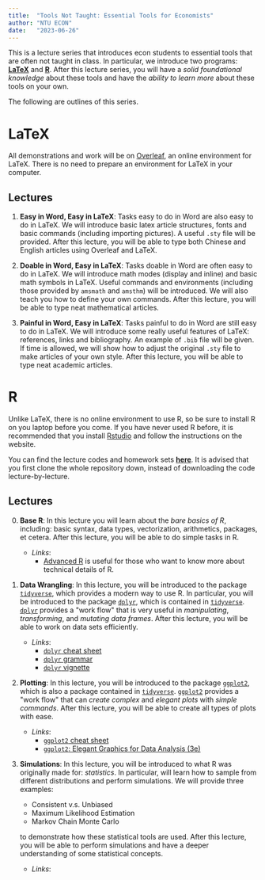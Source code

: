 ```yaml
---
title:  "Tools Not Taught: Essential Tools for Economists"
author: "NTU ECON"
date:   "2023-06-26"
---
```


This is a lecture series that introduces econ students to essential tools that are often not taught in class.
In particular, we introduce two programs: [**LaTeX**](#latex) and [**R**](#r).
After this lecture series,
you will have a *solid foundational knowledge* about these tools
and have the *ability to learn more* about these tools on your own.

The following are outlines of this series.

# LaTeX

All demonstrations and work will be on [Overleaf](https://www.overleaf.com), 
an online environment for LaTeX.
There is no need to prepare an environment for LaTeX in your computer.

## Lectures

1.  **Easy in Word, Easy in LaTeX**:
   Tasks easy to do in Word are also easy to do in LaTeX.
   We will introduce basic latex article structures, 
   fonts and basic commands (including importing pictures).
   A useful `.sty` file will be provided. 
   After this lecture, you will be able to type both
   Chinese and English articles using Overleaf and LaTeX.

2. **Doable in Word, Easy in LaTeX**:
   Tasks doable in Word are often easy to do in LaTeX.
   We will introduce math modes (display and inline) and basic 
   math symbols in LaTeX. 
   Useful commands and environments (including those provided by `amsmath` and `amsthm`) will be introduced. 
   We will also teach you how to define your own commands.
   After this lecture, you will be able to type neat mathematical 
   articles.

3. **Painful in Word, Easy in LaTeX**:
   Tasks painful to do in Word are still easy to do in LaTeX.
   We will introduce some really useful features of LaTeX:
   references, links and bibliography. An example of `.bib` file 
   will be given. 
   If time is allowed, we will show how to 
   adjust the original `.sty` file to make articles of your own style.
   After this lecture, you will be able to type neat academic
   articles.

# R

Unlike LaTeX, there is no online environment to use R,
so be sure to install R on you laptop before you come.
If you have never used R before,
it is recommended that you install [Rstudio](https://posit.co/download/rstudio-desktop/) and follow the instructions on the website.

You can find the lecture codes and homework sets [**here**](https://github.com/tools-not-taught/intro-to-R).
It is advised that you first clone the whole repository down,
instead of downloading the code lecture-by-lecture.

## Lectures

0. **Base R**:
   In this lecture you will learn about the *bare basics of R*,
   including: 
   basic syntax,
   data types,
   vectorization,
   arithmetics,
   packages,
   et cetera. After this lecture, you will be able to do simple tasks in R.

   - *Links*:
        - [Advanced R](https://adv-r.hadley.nz/) is useful for those who want to know more about technical details of R. 

1. **Data Wrangling**:
   In this lecture, you will be introduced to the package [`tidyverse`](https://www.tidyverse.org/packages/),
   which provides a modern way to use R.
   In particular, you will be introduced to the package [`dplyr`](https://dplyr.tidyverse.org/),
   which is contained in [`tidyverse`](https://www.tidyverse.org/packages/).
   [`dplyr`](https://dplyr.tidyverse.org/) provides a "work flow" that is very useful in
   *manipulating*, *transforming*, and *mutating* *data frames*.
   After this lecture, you will be able to work on data sets efficiently.

   - *Links*:
        - [`dplyr` cheat sheet](https://posit.co/wp-content/uploads/2022/10/data-transformation-1.pdf)
        - [`dplyr` grammar](https://dplyr.tidyverse.org/)
        - [`dplyr` vignette](https://dplyr.tidyverse.org/articles/dplyr.html)
           
2. **Plotting**:
   In this lecture, you will be introduced to the package [`ggplot2`](https://ggplot2.tidyverse.org/),
   which is also a package contained in [`tidyverse`](https://www.tidyverse.org/packages/).
   [`ggplot2`](https://ggplot2.tidyverse.org/) provides a "work flow" that can *create complex* and *elegant plots* with *simple commands*.
   After this lecture, you will be able to create all types of plots with ease.

   - *Links*:
        - [`ggplot2` cheat sheet](https://posit.co/wp-content/uploads/2022/10/data-visualization-1.pdf)
        - [`ggplot2`: Elegant Graphics for Data Analysis (3e)](https://ggplot2-book.org/)

3. **Simulations**:
   In this lecture,
   you will be introduced to what R was originally made for: *statistics*.
   In particular, will learn how to sample from different distributions
   and perform simulations.
   We will provide three examples:

   - Consistent v.s. Unbiased
   - Maximum Likelihood Estimation
   - Markov Chain Monte Carlo

   to demonstrate how these statistical tools are used.
   After this lecture, you will be able to perform simulations
   and have a deeper understanding of some statistical concepts.

   - *Links*:
